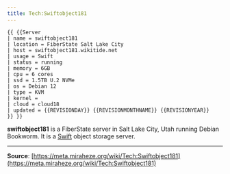 ```yaml
---
title: Tech:Swiftobject181
---
```


```
{{ {{Server
| name = swiftobject181
| location = FiberState Salt Lake City
| host = swiftobject181.wikitide.net
| usage = Swift
| status = running
| memory = 6GB
| cpu = 6 cores
| ssd = 1.5TB U.2 NVMe
| os = Debian 12
| type = KVM
| kernel =
| cloud = cloud18
| updated = {{REVISIONDAY}} {{REVISIONMONTHNAME}} {{REVISIONYEAR}}
}} }}
```

**swiftobject181** is a FiberState server in Salt Lake City, Utah running Debian Bookworm. It is a [Swift](/tech-docs/techswift) object storage server.

----
**Source**: [https://meta.miraheze.org/wiki/Tech:Swiftobject181](https://meta.miraheze.org/wiki/Tech:Swiftobject181)